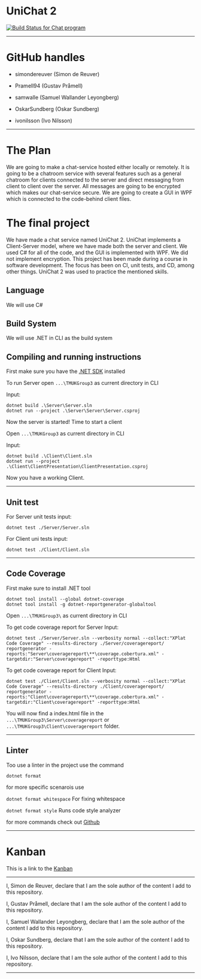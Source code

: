 # UniChat 2

[![Build Status for Chat program][build-status]][build-log]

---

# GitHub handles

* simondereuver (Simon de Reuver)

* Pramell94 (Gustav Pråmell)

* samwalle (Samuel Wallander Leyongberg)

* OskarSundberg (Oskar Sundberg)

* ivonilsson (Ivo Nilsson)

--- 

# The Plan

We are going to make a chat-service hosted either locally or remotely. It is going to be a chatroom
service with several features such as a general chatroom for clients connected to the server and direct 
messaging from client to client over the server. All messages are going to be encrypted which makes our 
chat-service secure. We are going to create a GUI in WPF which is connected to the code-behind client 
files. 

# The final project

We have made a chat service named UniChat 2. UniChat implements a Client-Server model, where we have 
made both the server and client. We used C# for all of the code, and the GUI is implemented with WPF.
We did not implement encryption. This project has been made during a course in software development.
The focus has been on CI, unit tests, and CD, among other things. UniChat 2 was used to practice the 
mentioned skills.

## Language

We will use C#

## Build System

We will use .NET in CLI as the build system

## Compiling and running instructions

First make sure you have the [.NET SDK](https://dotnet.microsoft.com/en-us/download) installed  

To run Server open `...\TMUKGroup3` as current directory in CLI

Input:

``` 
dotnet build .\Server\Server.sln
dotnet run --project .\Server\Server\Server.csproj
```

Now the server is started! Time to start a client

Open `...\TMUKGroup3` as current directory in CLI

Input:

``` 
dotnet build .\Client\Client.sln
dotnet run --project .\Client\ClientPresentation\ClientPresentation.csproj
```

Now you have a working Client.

---

## Unit test

For Server unit tests input:

    dotnet test ./Server/Server.sln

For Client uni tests input:

	dotnet test ./Client/Client.sln

---

## Code Coverage

First make sure to install .NET tool

``` 
dotnet tool install --global dotnet-coverage
dotnet tool install -g dotnet-reportgenerator-globaltool 
```

Open `...\TMUKGroup3\` as current directory in CLI

To get code coverage report for Server Input:

```
dotnet test ./Server/Server.sln --verbosity normal --collect:"XPlat Code Coverage" --results-directory ./Server/coveragereport/
reportgenerator -reports:"Server\coveragereport\**\coverage.cobertura.xml" -targetdir:"Server\coveragereport" -reporttype:Html
```

To get code coverage report for Client Input:
```
dotnet test ./Client/Client.sln --verbosity normal --collect:"XPlat Code Coverage" --results-directory ./Client/coveragereport/
reportgenerator -reports:"Client\coveragereport\**\coverage.cobertura.xml" -targetdir:"Client\coveragereport" -reporttype:Html
```

You will now find a index.html file in the `...\TMUKGroup3\Server\coveragereport` or `...\TMUKGroup3\Client\coveragereport` folder.

---

## Linter

Too use a linter in the project use the command

    dotnet format

for more specific scenarois use

`dotnet format whitespace` For fixing whitespace

`dotnet format style` Runs code style analyzer

for more commands check out [Github](https://github.com/dotnet/format)

---

# Kanban

This is a link to the [Kanban](https://github.com/users/OskarSundberg/projects/2/views/1)

---

I, Simon de Reuver, declare that I am the sole author of the content I add to this repository.

I, Gustav Pråmell, declare that I am the sole author of the content I add to this repository.

I, Samuel Wallander Leyongberg, declare that I am the sole author of the content I add to this repository.

I, Oskar Sundberg, declare that I am the sole author of the content I add to this repository.

I, Ivo Nilsson, declare that I am the sole author of the content I add to this repository.

---

[build-log]:    https://github.com/OskarSundberg/TMUKGroup3/actions/workflows/build.yml
[build-status]: https://github.com/OskarSundberg/TMUKGroup3/actions/workflows/build.yml/badge.svg
